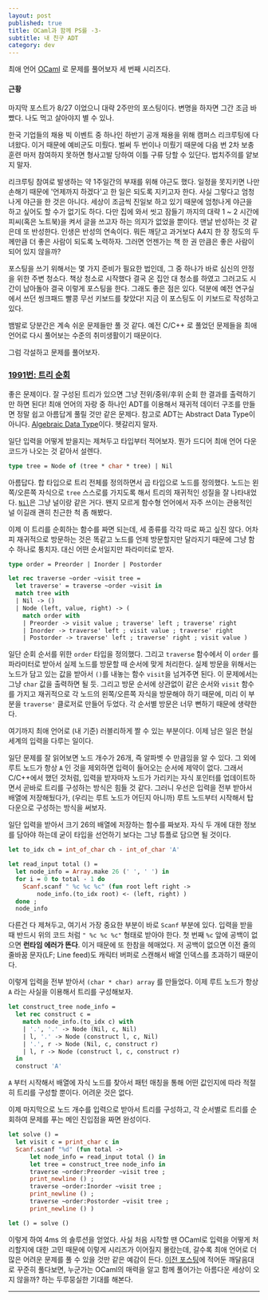 ```yaml
---
layout: post
published: true
title: OCaml과 함께 PS를 -3-
subtitle: 내 친구 ADT
category: dev
---
```


 최애 언어 [OCaml](https://ocaml.org/) 로 문제를 풀어보자 세 번째
 시리즈다.


#### 근황
 마지막 포스트가 8/27 이었으니 대략 2주만의 포스팅이다. 변명을 하자면
 그간 조금 바빴다. 나도 먹고 살아야지 별 수 있나.

 한국 기업들의 채용 빅 이벤트 중 하나인 하반기 공개 채용을 위해 캠퍼스
 리크루팅에 다녀왔다. 이거 때문에 예비군도 미뤘다. 벌써 두 번이나
 미뤘기 때문에 다음 번 2차 보충 훈련 마저 참여하지 못하면 형사고발
 당하여 이틀 구류 당할 수 있단다. 법치주의를 얕보지 말자.

 리크루팅 참여로 발생하는 약 1주일간의 부재를 위해 야근도 했다. 일정을
 못지키면 나만 손해기 때문에 '언제까지 하겠다'고 한 일은 되도록
 지키고자 한다. 사실 그렇다고 엄청나게 야근을 한 것은 아니다. 세상이
 조금씩 진일보 하고 있기 때문에 엄청나게 야근을 하고 싶어도 할 수가
 없기도 하다. 다만 집에 와서 씻고 잠들기 까지의 대략 1 ~ 2 시간에
 피씨(혹은 노트북)을 켜서 글을 쓰고자 하는 의지가 없었을 뿐이다. 맨날
 반성하는 것 같은데 또 반성한다. 인생은 반성의 연속이다. 뭐든 깨닫고
 과거보다 A4지 한 장 정도의 두께만큼 더 좋은 사람이 되도록
 노력하자. 그러면 언젠가는 책 한 권 만큼은 좋은 사람이 되어 있지
 않을까?

 포스팅을 쓰기 위해서는 몇 가지 준비가 필요한 법인데, 그 중 하나가
 바로 심신의 안정을 위한 주변 청소다. 책상 청소로 시작했다 결국 온
 집안 대 청소를 하였고 그러고도 시간이 남아돌아 결국 이렇게 포스팅을
 한다. 그래도 좋은 점은 있다. 덕분에 예전 연구실에서 쓰던 씽크패드
 빨콩 무선 키보드를 찾았다!  지금 이 포스팅도 이 키보드로 작성하고
 있다.

 뱀발로 당분간은 계속 쉬운 문제들만 풀 것 같다. 예전 C/C++ 로 풀었던
 문제들을 최애 언어로 다시 풀어보는 수준의 취미생활이기 때문이다.

 그럼 각설하고 문제를 풀어보자.


### [1991번: 트리 순회](https://www.acmicpc.net/problem/1991)
 좋은 문제이다. 잘 구성된 트리가 있으면 그냥 전위/중위/후위 순회 한
 결과를 출력하기만 하면 된다!  최애 언어의 자랑 중 하나인 ADT를
 이용해서 재귀적 데이터 구조를 만들면 정말 쉽고 아름답게 풀릴 것만
 같은 문제다. 참고로 ADT는 Abstract Data Type이 아니다. [Algebraic
 Data
 Type](https://en.wikipedia.org/wiki/Algebraic_data_type)이다. 헷갈리지
 말자.

 일단 입력을 어떻게 받을지는 제쳐두고 타입부터 적어보자. 뭔가 드디어
 최애 언어 다운 코드가 나오는 것 같아서 설렌다.

```ocaml
type tree = Node of (tree * char * tree) | Nil
```

 아름답다. 합 타입으로 트리 전체를 정의하면서 곱 타입으로 노드를
 정의했다. 노드는 왼쪽/오른쪽 자식으로 `tree` 스스로를 가지도록 해서
 트리의 재귀적인 성질을 잘
 나타내었다. [`Nil`](https://en.wikipedia.org/wiki/Nil#Computing)은
 그냥 널이랑 같은 거다. 왠지 모르게 함수형 언어에서 자주 쓰이는
 관용적인 널 이길래 괜히 친근한 척 좀 해봤다.

 이제 이 트리를 순회하는 함수를 짜면 되는데, 세 종류를 각각 따로 짜고
 싶진 않다. 어차피 재귀적으로 방문하는 것은 똑같고 노드를 언제
 방문할지만 달라지기 때문에 그냥 함수 하나로 퉁치자. 대신 어떤
 순서일지만 파라미터로 받자.

```ocaml
type order = Preorder | Inorder | Postorder

let rec traverse ~order ~visit tree =
  let traverse' = traverse ~order ~visit in
  match tree with
  | Nil -> ()
  | Node (left, value, right) -> (
    match order with
    | Preorder -> visit value ; traverse' left ; traverse' right
    | Inorder -> traverse' left ; visit value ; traverse' right
    | Postorder -> traverse' left ; traverse' right ; visit value )
```

 일단 순회 순서를 위한 `order` 타입을 정의했다. 그리고 `traverse`
 함수에서 이 `order` 를 파라미터로 받아서 실제 노드를 방문할 때 순서에
 맞게 처리한다. 실제 방문을 위해서는 노드가 담고 있는 값을 받아서
 `()`를 내놓는 함수 `visit`을 넘겨주면 된다. 이 문제에서는 그냥 `char`
 값을 출력하면 될 듯. 그리고 방문 순서에 상관없이 같은 순서와 `visit`
 함수를 가지고 재귀적으로 각 노드의 왼쪽/오른쪽 자식을 방문해야 하기
 때문에, 미리 이 부분을 `traverse'` 클로저로 만들어 두었다. 각 순서별
 방문은 너무 뻔하기 때문에 생략한다.

 여기까지 최애 언어로 (내 기준) 러블리하게 짤 수 있는 부분이다. 이제
 남은 일은 현실 세계의 입력을 다루는 일이다.

 일단 문제를 잘 읽어보면 노드 개수가 26개, 즉 알파벳 수 만큼임을 알 수
 있다. 그 외에 루트 노드가 항상 `A` 인 것을 제외하면 입력이 들어오는
 순서에 제약이 없다. 그래서 C/C++에서 했던 것처럼, 입력을 받자마자
 노드가 가리키는 자식 포인터를 업데이트하면서 곧바로 트리를 구성하는
 방식은 힘들 것 같다. 그러니 우선은 입력을 전부 받아서 배열에
 저장해뒀다가, (우리는 루트 노드가 어딘지 아니까) 루트 노드부터
 시작해서 탑 다운으로 구성하는 방식을 써보자.

 일단 입력을 받아서 크기 26의 배열에 저장하는 함수를 짜보자. 자식 두
 개에 대한 정보를 담아야 하는데 굳이 타입을 선언하기 보다는 그냥
 튜플로 담으면 될 것이다.

```ocaml
let to_idx ch = int_of_char ch - int_of_char 'A'

let read_input total () =
  let node_info = Array.make 26 (' ', ' ') in
  for i = 0 to total - 1 do
    Scanf.scanf " %c %c %c" (fun root left right ->
        node_info.(to_idx root) <- (left, right) )
  done ;
  node_info
```

 다른건 다 제쳐두고, 여기서 가장 중요한 부분이 바로 `Scanf` 부분에
 있다. 입력을 받을 때 반드시 위의 코드 처럼 `" %c %c %c"` 형태로
 받아야 한다. 첫 번째 `%c` 앞에 공백이 없으면 **런타임 에러가
 뜬다**. 이거 때문에 또 한참을 헤매었다. 저 공백이 없으면 이전 줄의
 줄바꿈 문자(LF; Line feed)도 캐릭터 버퍼로 스캔해서 배열 인덱스를
 초과하기 때문이다.

 이렇게 입력을 전부 받아서 `(char * char) array` 를 만들었다. 이제
 루트 노드가 항상 `A` 라는 사실을 이용해서 트리를 구성해보자.

```ocaml
let construct_tree node_info =
  let rec construct c =
    match node_info.(to_idx c) with
    | '.', '.' -> Node (Nil, c, Nil)
    | l, '.' -> Node (construct l, c, Nil)
    | '.', r -> Node (Nil, c, construct r)
    | l, r -> Node (construct l, c, construct r)
  in
  construct 'A'
```

 `A` 부터 시작해서 배열에 자식 노드를 찾아서 패턴 매칭을 통해 어떤
 값인지에 따라 적절히 트리를 구성할 뿐이다. 어려운 것은 없다.

 이제 마지막으로 노드 개수를 입력으로 받아서 트리를 구성하고, 각
 순서별로 트리를 순회하여 문제를 푸는 메인 진입점을 짜면 완성이다.

```ocaml
let solve () =
  let visit c = print_char c in
  Scanf.scanf "%d" (fun total ->
      let node_info = read_input total () in
      let tree = construct_tree node_info in
      traverse ~order:Preorder ~visit tree ;
      print_newline () ;
      traverse ~order:Inorder ~visit tree ;
      print_newline () ;
      traverse ~order:Postorder ~visit tree ;
      print_newline () )

let () = solve ()
```

 이렇게 하여 4ms 의 솔루션을 얻었다. 사실 처음 시작할 땐 OCaml로
 입력을 어떻게 처리할지에 대한 고민 때문에 이렇게 시리즈가 이어질지
 몰랐는데, 갈수록 최애 언어로 더 많은 어려운 문제를 풀 수 있을 것만
 같은 예감이 든다. [이전
 포스팅](https://sangwoo-joh.github.io/restart)에 적어둔 깨달음대로
 꾸준히 풀다보면, 누군가는 OCaml의 매력을 알고 함께 풀어가는 아름다운
 세상이 오지 않을까? 하는 두루뭉실한 기대를 해본다.

---
